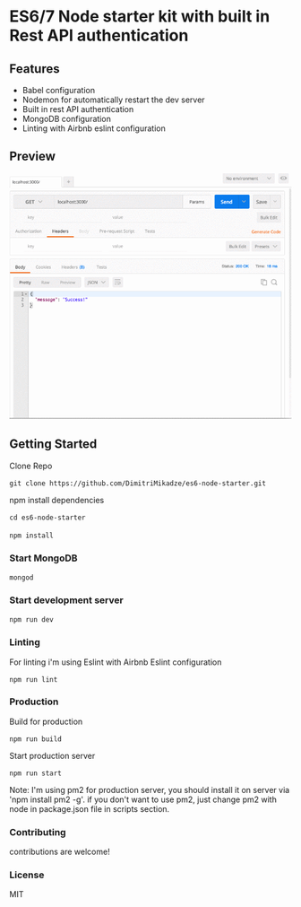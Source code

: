 # ES6/7 Node starter kit with built in Rest API authentication

## Features

- Babel configuration
- Nodemon for automatically restart the dev server
- Built in rest API authentication
- MongoDB configuration
- Linting with Airbnb eslint configuration

## Preview

![Preview](preview.gif?raw=true "Preview")

## Getting Started

Clone Repo

````
git clone https://github.com/DimitriMikadze/es6-node-starter.git
````

npm install dependencies

````
cd es6-node-starter

npm install
````

### Start MongoDB

````
mongod
````

### Start development server

````
npm run dev
````

### Linting

For linting i'm using Eslint with Airbnb Eslint configuration

````
npm run lint
````

### Production

Build for production

````
npm run build
````

Start production server

````
npm run start
````

Note: I'm using pm2 for production server, you should install it on server via 'npm install pm2 -g'.
if you don't want to use pm2, just change pm2 with node in package.json file in scripts section.

### Contributing

contributions are welcome!

### License

MIT